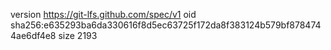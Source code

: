 version https://git-lfs.github.com/spec/v1
oid sha256:e635293ba6da330616f8d5ec63725f172da8f383124b579bf8784744ae6df4e8
size 2193
